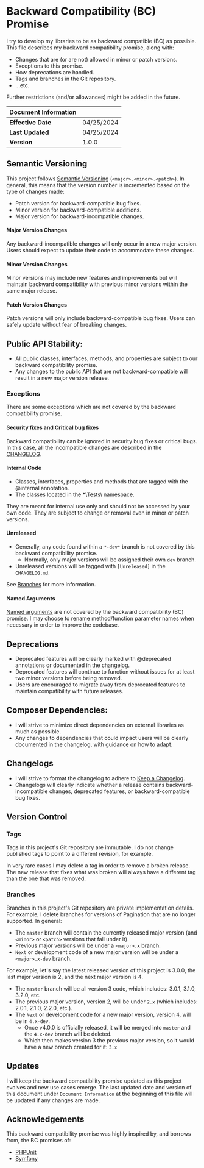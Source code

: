 # Backward Compatibility (BC) Promise

I try to develop my libraries to be as backward compatible (BC) as possible. This file describes my backward compatibility promise, along with:

* Changes that are (or are not) allowed in minor or patch versions.
* Exceptions to this promise.
* How deprecations are handled.
* Tags and branches in the Git repository.
* ...etc.

Further restrictions (and/or allowances) might be added in the future.

| **Document Information** |            |
|:-------------------------|:-----------|
| **Effective Date**       | 04/25/2024 |
| **Last Updated**         | 04/25/2024 |
| **Version**              | 1.0.0      |

## Semantic Versioning

This project follows [Semantic Versioning](https://semver.org/) (`<major>.<minor>.<patch>`). In general, this means that the version number is incremented based on the type of changes made:

* Patch version for backward-compatible bug fixes.
* Minor version for backward-compatible additions.
* Major version for backward-incompatible changes.

#### Major Version Changes

Any backward-incompatible changes will only occur in a new major version. Users should expect to update their code to accommodate these changes.

#### Minor Version Changes

Minor versions may include new features and improvements but will maintain backward compatibility with previous minor versions within the same major release.

#### Patch Version Changes

Patch versions will only include backward-compatible bug fixes. Users can safely update without fear of breaking changes.

## Public API Stability:

* All public classes, interfaces, methods, and properties are subject to our backward compatibility promise.
* Any changes to the public API that are not backward-compatible will result in a new major version release.

### Exceptions

There are some exceptions which are not covered by the backward compatibility promise.

#### Security fixes and Critical bug fixes

Backward compatibility can be ignored in security bug fixes or critical bugs. In this case, all the incompatible changes are described in the [CHANGELOG](CHANGELOG.md).

#### Internal Code

* Classes, interfaces, properties and methods that are tagged with the @internal annotation.
* The classes located in the *\Tests\ namespace.

They are meant for internal use only and should not be accessed by your own code. They are subject to change or removal even in minor or patch versions.

#### Unreleased

* Generally, any code found within a `*-dev*` branch is not covered by this backward compatibility promise.
  * Normally, only major versions will be assigned their own `dev` branch.
* Unreleased versions will be tagged with `[Unreleased]` in the `CHANGELOG.md`.

See [Branches](#branches) for more information.

#### Named Arguments

[Named arguments](https://www.php.net/manual/en/functions.arguments.php#functions.named-arguments) are not covered by the backward compatibility (BC) promise. I may choose to rename method/function parameter names when necessary in order to improve the codebase.

## Deprecations

* Deprecated features will be clearly marked with @deprecated annotations or documented in the changelog.
* Deprecated features will continue to function without issues for at least two minor versions before being removed.
* Users are encouraged to migrate away from deprecated features to maintain compatibility with future releases.

## Composer Dependencies:

* I will strive to minimize direct dependencies on external libraries as much as possible.
* Any changes to dependencies that could impact users will be clearly documented in the changelog, with guidance on how to adapt.

## Changelogs

* I will strive to format the changelog to adhere to [Keep a Changelog](https://keepachangelog.com/en/1.1.0/).
* Changelogs will clearly indicate whether a release contains backward-incompatible changes, deprecated features, or backward-compatible bug fixes.

## Version Control

### Tags

Tags in this project's Git repository are immutable. I do not change published tags to point to a different revision, for example.

In very rare cases I may delete a tag in order to remove a broken release. The new release that fixes what was broken will always have a different tag than the one that was removed.

### Branches

Branches in this project's Git repository are private implementation details. For example, I delete branches for versions of Pagination that are no longer supported. In general:

* The `master` branch will contain the currently released major version (and `<minor>` or `<patch>` versions that fall under it).
* Previous major versions will be under a `<major>.x` branch.
* `Next` or development code of a new major version will be under a `<major>.x-dev` branch.

For example, let's say the latest released version of this project is 3.0.0, the last major version is 2, and the next major version is 4.

* The `master` branch will be all version 3 code, which includes: 3.0.1, 3.1.0, 3.2.0, etc.
* The previous major version, version 2, will be under `2.x` (which includes: 2.0.1, 2.1.0, 2.2.0, etc.).
* The `Next` or development code for a new major version, version 4, will be in `4.x-dev`.
  * Once v4.0.0 is officially released, it will be merged into `master` and the `4.x-dev` branch will be deleted.
  * Which then makes version 3 the previous major version, so it would have a new branch created for it: `3.x`

## Updates

I will keep the backward compatibility promise updated as this project evolves and new use cases emerge. The last updated date and version of this document under `Document Information` at the beginning of this file will be updated if any changes are made.

## Acknowledgements

This backward compatibility promise was highly inspired by, and borrows from, the BC promises of:

* [PHPUnit](https://phpunit.de/backward-compatibility.html)
* [Symfony](https://symfony.com/doc/current/contributing/code/bc.html)
